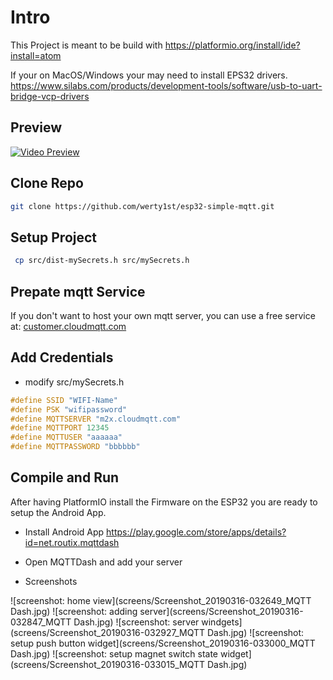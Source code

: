 # Intro

This Project is meant to be build with https://platformio.org/install/ide?install=atom

If your on MacOS/Windows your may need to install EPS32 drivers.
https://www.silabs.com/products/development-tools/software/usb-to-uart-bridge-vcp-drivers


## Preview

[![Video Preview](https://img.youtube.com/vi/FOfncYHcuVw/0.jpg)](https://www.youtube.com/watch?v=FOfncYHcuVw)


## Clone Repo
```bash
git clone https://github.com/werty1st/esp32-simple-mqtt.git
```

## Setup Project
```bash
 cp src/dist-mySecrets.h src/mySecrets.h
 ```

## Prepate mqtt Service

If you don't want to host your own mqtt server, you can use a free service at: [customer.cloudmqtt.com](https://customer.cloudmqtt.com)


## Add Credentials

* modify src/mySecrets.h

```cpp
#define SSID "WIFI-Name"
#define PSK "wifipassword"
#define MQTTSERVER "m2x.cloudmqtt.com"
#define MQTTPORT 12345
#define MQTTUSER "aaaaaa"
#define MQTTPASSWORD "bbbbbb"
```

## Compile and Run

After having PlatformIO install the Firmware on the ESP32 you are ready to setup the Android App.

* Install Android App https://play.google.com/store/apps/details?id=net.routix.mqttdash

* Open MQTTDash and add your server

* Screenshots

![screenshot: home view](screens/Screenshot_20190316-032649_MQTT Dash.jpg)
![screenshot: adding server](screens/Screenshot_20190316-032847_MQTT Dash.jpg)
![screenshot: server windgets](screens/Screenshot_20190316-032927_MQTT Dash.jpg)
![screenshot: setup push button widget](screens/Screenshot_20190316-033000_MQTT Dash.jpg)
![screenshot: setup magnet switch state widget](screens/Screenshot_20190316-033015_MQTT Dash.jpg)
